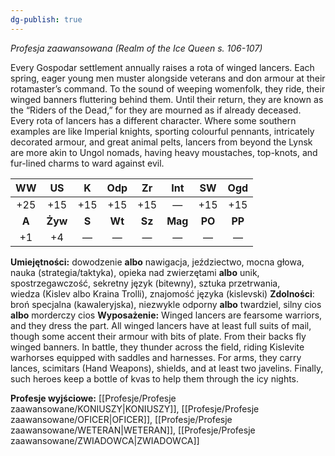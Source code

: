 ```yaml
---
dg-publish: true
---
```

*Profesja zaawansowana (Realm of the Ice Queen s. 106-107)*

Every Gospodar settlement annually raises a rota of winged lancers. Each spring, eager young men muster alongside veterans and don armour at their rotamaster’s command. To the sound of weeping womenfolk, they ride, their winged banners fluttering behind them. Until their return, they are known as the “Riders of the Dead,” for they are mourned as if already deceased. Every rota of lancers has a different character. Where some southern examples are like Imperial knights, sporting colourful pennants, intricately decorated armour, and great animal pelts, lancers from beyond the Lynsk are more akin to Ungol nomads, having heavy moustaches, top-knots, and fur-lined charms to ward against evil.

| WW  | US  |  K  | Odp | Zr  | Int | SW  | Ogd |
|:---:|:---:|:---:|:---:|:---:|:---:|:---:|:---:|
| +25 | +15 | +15 | +15 | +15 |  —  | +15 | +15 |
|  **A**  | **Żyw** |  **S**  | **Wt**  | **Sz**  | **Mag** | **PO**  | **PP**  |
| +1  | +4  |  —  |  —  |  —  |  —  |  —  |  —  |

**Umiejętności:** dowodzenie **albo** nawigacja, jeździectwo, mocna głowa, nauka (strategia/taktyka), opieka nad zwierzętami **albo** unik, spostrzegawczość, sekretny język (bitewny), sztuka przetrwania, wiedza (Kislev albo Kraina Trolli), znajomość języka (kislevski)
**Zdolności**: broń specjalna (kawaleryjska), niezwykle odporny **albo** twardziel, silny cios **albo** morderczy cios
**Wyposażenie:** Winged lancers are fearsome warriors, and they dress the part. All winged lancers have at least full suits of mail, though some accent their armour with bits of plate. From their backs fly winged banners. In battle, they thunder across the field, riding Kislevite warhorses equipped with saddles and harnesses. For arms, they carry lances, scimitars (Hand Weapons), shields, and at least two javelins. Finally, such heroes keep a bottle of kvas to help them through the icy nights.

**Profesje wyjściowe:** [[Profesje/Profesje zaawansowane/KONIUSZY\|KONIUSZY]], [[Profesje/Profesje zaawansowane/OFICER\|OFICER]], [[Profesje/Profesje zaawansowane/WETERAN\|WETERAN]], [[Profesje/Profesje zaawansowane/ZWIADOWCA\|ZWIADOWCA]]